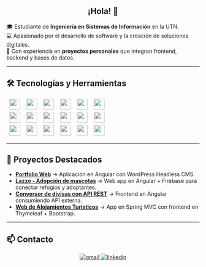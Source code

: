 ## <div align="center">¡Hola! 👋</div>  

🎓 Estudiante de **Ingeniería en Sistemas de Información** en la UTN.  
💻 Apasionado por el desarrollo de software y la creación de soluciones digitales.  
🚀 Con experiencia en **proyectos personales** que integran frontend, backend y bases de datos.  

---

## 🛠️ Tecnologías y Herramientas

<table>
<thead>
  <tr>
    <td><img src="https://img.shields.io/badge/Java-ED8B00?style=for-the-badge&logo=java&logoColor=white" height="28"></td>
    <td><img src="https://img.shields.io/badge/SpringBoot-6DB33F?style=for-the-badge&logo=springboot&logoColor=white" height="28"></td>
    <td><img src="https://img.shields.io/badge/Angular-DD0031?style=for-the-badge&logo=angular&logoColor=white" height="28"></td>
    <td><img src="https://img.shields.io/badge/TypeScript-3178C6?style=for-the-badge&logo=typescript&logoColor=white" height="28"></td>
    <td><img src="https://img.shields.io/badge/Python-3776AB?style=for-the-badge&logo=python&logoColor=white" height="28"></td>
    <td><img src="https://img.shields.io/badge/Flask-000000?style=for-the-badge&logo=flask&logoColor=white" height="28"></td>
  </tr>
  <tr>
    <td><img src="https://img.shields.io/badge/PostgreSQL-316192?style=for-the-badge&logo=postgresql&logoColor=white" height="28"></td>
    <td><img src="https://img.shields.io/badge/MySQL-4479A1?style=for-the-badge&logo=mysql&logoColor=white" height="28"></td>
    <td><img src="https://img.shields.io/badge/Firebase-FFCA28?style=for-the-badge&logo=firebase&logoColor=black" height="28"></td>
    <td><img src="https://img.shields.io/badge/Docker-2496ED?style=for-the-badge&logo=docker&logoColor=white" height="28"></td>
    <td><img src="https://img.shields.io/badge/Linux-FCC624?style=for-the-badge&logo=linux&logoColor=black" height="28"></td>
    <td><img src="https://img.shields.io/badge/GIT-E44C30?style=for-the-badge&logo=git&logoColor=white" height="28"></td>
  </tr>
  <tr>
    <td><img src="https://img.shields.io/badge/GitHub-181717?style=for-the-badge&logo=github&logoColor=white" height="28"></td>
    <td><img src="https://img.shields.io/badge/Postman-FF6C37?style=for-the-badge&logo=postman&logoColor=white" height="28"></td>
    <td><img src="https://img.shields.io/badge/Jira-0052CC?style=for-the-badge&logo=jira&logoColor=white" height="28"></td>
    <td><img src="https://img.shields.io/badge/Bootstrap-563D7C?style=for-the-badge&logo=bootstrap&logoColor=white" height="28"></td>
    <td><img src="https://img.shields.io/badge/HTML5-E34F26?style=for-the-badge&logo=html5&logoColor=white" height="28"></td>
    <td><img src="https://img.shields.io/badge/CSS3-1572B6?style=for-the-badge&logo=css3&logoColor=white" height="28"></td>
  </tr>
</thead>
</table>

---

## 📂 Proyectos Destacados

- **[Portfolio Web](https://santiago-bruno-portfolio.netlify.app/)** → Aplicación en Angular con WordPress Headless CMS.  
- **[Lazzo - Adopción de mascotas](https://lazzo-ddb6b.web.app/home)** → Web app en Angular + Firebase para conectar refugios y adoptantes.  
- **[Conversor de divisas con API REST](https://prueba-angular-reyesoft.web.app/)** → Frontend en Angular consumiendo API externa.  
- **[Web de Alojamientos Turísticos](https://github.com/soySantiagoBruno/Alojamientos)** → App en Spring MVC con frontend en Thymeleaf + Bootstrap.  

---

## 📫 Contacto

<div align="center">
<a href="mailto:soysantiagobruno@gmail.com" target="_blank">
<img src=https://img.shields.io/badge/Gmail-D14836?style=for-the-badge&logo=gmail&logoColor=white alt=gmail style="margin-bottom: 5px;" />
</a>  
<a href="https://linkedin.com/in/santiago-bruno" target="_blank">
<img src=https://img.shields.io/badge/linkedin-%231E77B5.svg?&style=for-the-badge&logo=linkedin&logoColor=white alt=linkedin style="margin-bottom: 5px;" />
</a>
</div>  
